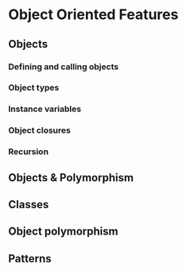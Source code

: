 # Object Oriented Features

## Objects

### Defining and calling objects

### Object types

### Instance variables

### Object closures

### Recursion

## Objects & Polymorphism

## Classes

## Object polymorphism

## Patterns

